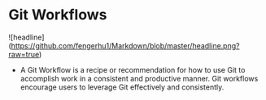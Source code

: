 # Git Workflows

![headline] (https://github.com/fengerhu1/Markdown/blob/master/headline.png?raw=true)

- A Git Workflow is a recipe or recommendation for how to use Git to accomplish work in a consistent and productive manner. Git workflows encourage users to leverage Git effectively and consistently. 

